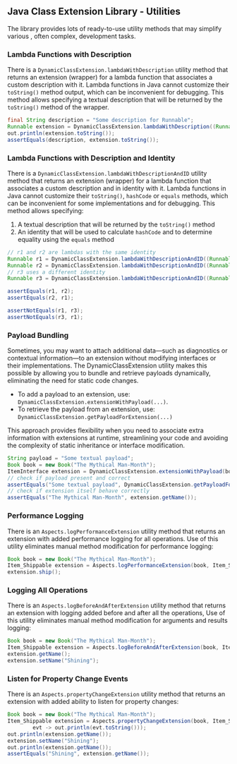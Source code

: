 ## Java Class Extension Library - Utilities

The library provides lots of ready-to-use utility methods that may simplify various , often complex, development tasks.

### Lambda Functions with Description
There is a `DynamicClassExtension.lambdaWithDescription` utility method that returns an extension (wrapper) for a lambda function that associates a custom description with it. Lambda functions in Java cannot customize their `toString()` method output, which can be inconvenient for debugging. This method allows specifying a textual description that will be returned by the `toString()` method of the wrapper.
```java
final String description = "Some description for Runnable";
Runnable extension = DynamicClassExtension.lambdaWithDescription((Runnable) () -> {}, Runnable.class, description);
out.println(extension.toString());
assertEquals(description, extension.toString());
```
### Lambda Functions with Description and Identity
There is a `DynamicClassExtension.lambdaWithDescriptionAndID` utility method that returns an extension (wrapper) for a lambda function that associates a custom description and in identity with it. Lambda functions in Java cannot customize their `toString()`, `hashCode` or `equals` methods, which can be inconvenient for some implementations and for debugging. This method allows specifying:
1. A textual description that will be returned by the `toString()` method
2. An identity that will be used to calculate `hashCode` and to determine equality using the `equals` method
```java
// r1 and r2 are lambdas with the same identity
Runnable r1 = DynamicClassExtension.lambdaWithDescriptionAndID((Runnable) () -> out.println("R"), Runnable.class, "R1", "r1");
Runnable r2 = DynamicClassExtension.lambdaWithDescriptionAndID((Runnable) () -> out.println("R"), Runnable.class, "R1", "r1");
// r3 uses a different identity
Runnable r3 = DynamicClassExtension.lambdaWithDescriptionAndID((Runnable) () -> out.println("R3"), Runnable.class, "R3", "r3");

assertEquals(r1, r2);
assertEquals(r2, r1);

assertNotEquals(r1, r3);
assertNotEquals(r3, r1);
```
### Payload Bundling
Sometimes, you may want to attach additional data—such as diagnostics or contextual information—to an extension without modifying interfaces or their implementations. The DynamicClassExtension utility makes this possible by allowing you to bundle and retrieve payloads dynamically, eliminating the need for static code changes.

* To add a payload to an extension, use: `DynamicClassExtension.extensionWithPayload(...)`.
* To retrieve the payload from an extension, use: `DynamicClassExtension.getPayloadForExtension(...)`

This approach provides flexibility when you need to associate extra information with extensions at runtime, streamlining your code and avoiding the complexity of static inheritance or interface modification.
```java
String payload = "Some textual payload";
Book book = new Book("The Mythical Man-Month");
ItemInterface extension = DynamicClassExtension.extensionWithPayload(book, ItemInterface.class, payload);
// check if payload present and correct
assertEquals("Some textual payload", DynamicClassExtension.getPayloadForExtension(extension).orElse("No payload"));
// check if extension itself behave correctly
assertEquals("The Mythical Man-Month", extension.getName());
```

### Performance Logging
There is an `Aspects.logPerformanceExtension` utility method that returns an extension with added performance logging for all operations. Use of this utility eliminates manual method modification for performance logging:
```java
Book book = new Book("The Mythical Man-Month");
Item_Shippable extension = Aspects.logPerformanceExtension(book, Item_Shippable.class);
extension.ship();
```

### Logging All Operations
There is an `Aspects.logBeforeAndAfterExtension` utility method that returns an extension with logging added before and after all the operations, Use of this utility eliminates manual method modification for arguments and results logging:

```java
Book book = new Book("The Mythical Man-Month");
Item_Shippable extension = Aspects.logBeforeAndAfterExtension(book, Item_Shippable.class);
extension.getName();
extension.setName("Shining");
```

### Listen for Property Change Events
There is an `Aspects.propertyChangeExtension` utility method that returns an extension with added ability to listen for property changes:
```java
Book book = new Book("The Mythical Man-Month");
Item_Shippable extension = Aspects.propertyChangeExtension(book, Item_Shippable.class, 
        evt -> out.println(evt.toString()));
out.println(extension.getName());
extension.setName("Shining");
out.println(extension.getName());
assertEquals("Shining", extension.getName());
```
